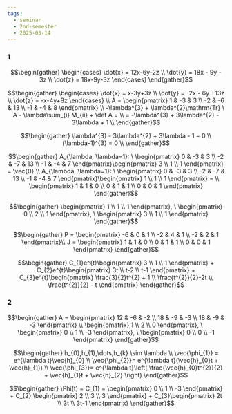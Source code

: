 ```yaml
---
tags:
  - seminar
  - 2nd-semester
  - 2025-03-14
---
```


### 1

$$\begin{gather}
\begin{cases}
\dot{x} = 12x-6y-2z \\
\dot{y} = 18x - 9y - 3z \\
\dot{z} = 18x-9y-3z
\end{cases}
\end{gather}$$

$$\begin{gather}
\begin{cases}
\dot{x} = x-3y+3z \\
\dot{y} = -2x - 6y +13z \\
\dot{z} = -x-4y+8z
\end{cases} \\
A = \begin{pmatrix}
1 & -3 & 3 \\
-2 & -6 & 13 \\
-1 & -4 & 8
\end{pmatrix} \\
-\lambda^{3} + \lambda^{2}\mathrm{Tr} \ A - \lambda\sum_{i} M_{ii} + \det A = \\
= -\lambda^{3} + 3\lambda^{2} - 3\lambda + 1 \\
\end{gather}$$

$$\begin{gather}
\lambda^{3} - 3\lambda^{2} + 3\lambda - 1 = 0 \\
(\lambda-1)^{3} = 0 \\
\end{gather}$$

$$\begin{gather}
A_{\lambda, \lambda=1}: \  \begin{pmatrix}
0 & -3 & 3 \\
-2 & -7 & 13 \\
-1 & -4 & 7
\end{pmatrix}\begin{pmatrix}
3 \\
1 \\
1
\end{pmatrix} = \vec{0} \\
A_{\lambda, \lambda=1}: \  \begin{pmatrix}
0 & -3 & 3 \\
-2 & -7 & 13 \\
-1 & -4 & 7
\end{pmatrix}\begin{pmatrix}
1 \\
1 \\
1
\end{pmatrix} =  \\
\begin{pmatrix}
1 & 1 & 0 \\
0 & 1 & 1 \\
0 & 0 & 1
\end{pmatrix}
\end{gather}$$

$$\begin{gather}
\begin{pmatrix}
1 \\
1 \\
1
\end{pmatrix}, \ \begin{pmatrix}
0 \\
2 \\
1
\end{pmatrix}, \ \begin{pmatrix}
3 \\
1 \\
1
\end{pmatrix}
\end{gather}$$

$$\begin{gather}
P = \begin{pmatrix}
-6 & 0 & 1 \\
-2 & 4 & 1 \\
-2 & 2 & 1
\end{pmatrix}\\
J = \begin{pmatrix}
1 & 1 & 0 \\
0 & 1 & 1 \\
0 & 0 & 1
\end{pmatrix}
\end{gather}$$

$$\begin{gather}
C_{1}e^{t}\begin{pmatrix}
3 \\
1 \\
1
\end{pmatrix} + C_{2}e^{t}\begin{pmatrix}
3t \\
t-2 \\
t-1
\end{pmatrix} + C_{3}e^{t}\begin{pmatrix}
\frac{3}{2}t^{2} + 1 \\
\frac{t^{2}}{2}-2t \\
\frac{t^{2}}{2} - t
\end{pmatrix}
\end{gather}$$

### 2

$$\begin{gather}
A = \begin{pmatrix}
12 & -6 & -2 \\
18 & -9 & -3 \\
18 & -9 & -3
\end{pmatrix} \\
\begin{pmatrix}
1 \\
2 \\
0
\end{pmatrix}, \ \begin{pmatrix}
0 \\
1 \\
-3
\end{pmatrix}, \ \begin{pmatrix}
0 \\
0 \\
-1
\end{pmatrix}
\end{gather}$$

$$\begin{gather}
h_{0},h_{1},\dots,h_{k} \sim \lambda \\
\vec{\phi_{1}} = e^{\lambda t}\vec{h}_{0} \\
\vec{\phi_{2}}= e^{\lambda t}(\vec{h}_{0}t + \vec{h}_{1}) \\
\vec{\phi_{3}}= e^{\lambda t}\left( \frac{\vec{h}_{0}t^{2}}{2} + \vec{h}_{1}t + \vec{h}_{2} \right)
\end{gather}$$

$$\begin{gather}
\Phi(t) = C_{1} = \begin{pmatrix}
0 \\
1 \\
-3
\end{pmatrix} + C_{2} \begin{pmatrix}
2 \\
3 \\
3
\end{pmatrix} + C_{3}\begin{pmatrix}
2t \\
3t \\
3t-1
\end{pmatrix}
\end{gather}$$

